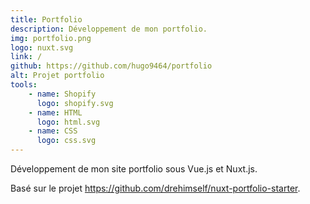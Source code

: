 ```yaml
---
title: Portfolio
description: Développement de mon portfolio.
img: portfolio.png
logo: nuxt.svg
link: /
github: https://github.com/hugo9464/portfolio
alt: Projet portfolio
tools:
    - name: Shopify
      logo: shopify.svg
    - name: HTML
      logo: html.svg
    - name: CSS
      logo: css.svg
---
```

Développement de mon site portfolio sous Vue.js et Nuxt.js.

Basé sur le projet https://github.com/drehimself/nuxt-portfolio-starter.